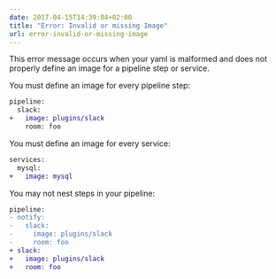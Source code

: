 ```yaml
---
date: 2017-04-15T14:39:04+02:00
title: "Error: Invalid or missing Image"
url: error-invalid-or-missing-image
---
```


This error message occurs when your yaml is malformed and does not properly define an image for a pipeline step or service.

You must define an image for every pipeline step:

```diff
pipeline:
  slack:
+   image: plugins/slack
    room: foo
```

You must define an image for every service:

```diff
services:
  mysql:
+   image: mysql
```

You may not nest steps in your pipeline:

```diff
pipeline:
- notify:
-   slack:
-     image: plugins/slack
-     room: foo
+ slack:
+   image: plugins/slack
+   room: foo
```
